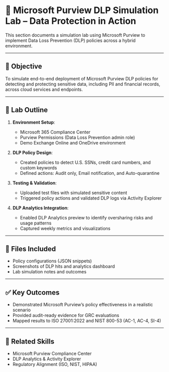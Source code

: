 
# 🔐 Microsoft Purview DLP Simulation Lab – Data Protection in Action

This section documents a simulation lab using Microsoft Purview to implement Data Loss Prevention (DLP) policies across a hybrid environment.

---

## 🎯 Objective

To simulate end-to-end deployment of Microsoft Purview DLP policies for detecting and protecting sensitive data, including PII and financial records, across cloud services and endpoints.

---

## 🧪 Lab Outline

1. **Environment Setup**:
   - Microsoft 365 Compliance Center
   - Purview Permissions (Data Loss Prevention admin role)
   - Demo Exchange Online and OneDrive environment

2. **DLP Policy Design**:
   - Created policies to detect U.S. SSNs, credit card numbers, and custom keywords
   - Defined actions: Audit only, Email notification, and Auto-quarantine

3. **Testing & Validation**:
   - Uploaded test files with simulated sensitive content
   - Triggered policy actions and validated DLP logs via Activity Explorer

4. **DLP Analytics Integration**:
   - Enabled DLP Analytics preview to identify oversharing risks and usage patterns
   - Captured weekly metrics and visualizations

---

## 📁 Files Included

- Policy configurations (JSON snippets)
- Screenshots of DLP hits and analytics dashboard
- Lab simulation notes and outcomes

---

## ✅ Key Outcomes

- Demonstrated Microsoft Purview’s policy effectiveness in a realistic scenario
- Provided audit-ready evidence for GRC evaluations
- Mapped results to ISO 27001:2022 and NIST 800-53 (AC-1, AC-4, SI-4)

---

## 📘 Related Skills

- Microsoft Purview Compliance Center
- DLP Analytics & Activity Explorer
- Regulatory Alignment (ISO, NIST, HIPAA)
